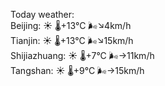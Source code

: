 Today weather:  
Beijing: ☀️   🌡️+13°C 🌬️↘4km/h  
Tianjin: ☀️   🌡️+13°C 🌬️↘15km/h  
Shijiazhuang: ☀️   🌡️+7°C 🌬️→11km/h  
Tangshan: ☀️   🌡️+9°C 🌬️→15km/h  
